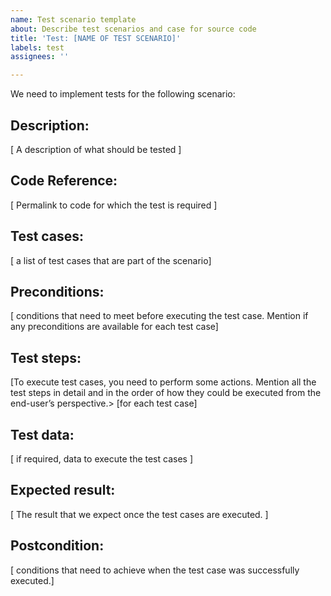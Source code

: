 ```yaml
---
name: Test scenario template
about: Describe test scenarios and case for source code
title: 'Test: [NAME OF TEST SCENARIO]'
labels: test
assignees: ''

---
```


We need to implement tests for the following scenario:

## Description:
[ A description of what should be tested ]
## Code Reference:
[ Permalink to code for which the test is required ]
## Test cases: 
[ a list of test cases that are part of the scenario]
## Preconditions: 
[ conditions that need to meet before executing the test case. Mention if any preconditions are available for each test case]
## Test steps: 
[To execute test cases, you need to perform some actions. Mention all the test steps in detail and in the order of how they could be executed from the end-user’s perspective.> [for each test case]
## Test data: 
[ if required, data to execute the test cases ]
## Expected result: 
[ The result that we expect once the test cases are executed. ]
## Postcondition: 
[ conditions that need to achieve when the test case was successfully executed.]
